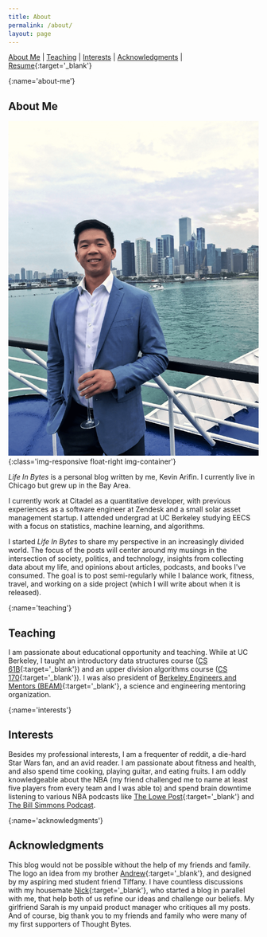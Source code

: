 ```yaml
---
title: About
permalink: /about/
layout: page
---
```

[About Me](#about-me) \| [Teaching](#teaching) \| [Interests](#interests) \| [Acknowledgments](#acknowledgments) \| [Resume](/resume.pdf){:target='_blank'}

[](){:name='about-me'}
## About Me
![](/images/me.png){:class='img-responsive float-right img-container'}

*Life In Bytes* is a personal blog written by me, Kevin Arifin. I currently live in Chicago but grew up in the Bay Area.

I currently work at Citadel as a quantitative developer, with previous experiences as a software engineer at Zendesk and a small solar asset management startup. I attended undergrad at UC Berkeley studying EECS with a focus on statistics, machine learning, and algorithms.

I started *Life In Bytes* to share my perspective in an increasingly divided world. The focus of the posts will center around my musings in the intersection of society, politics, and technology, insights from collecting data about my life, and opinions about articles, podcasts, and books I've consumed. The goal is to post semi-regularly while I balance work, fitness, travel, and working on a side project (which I will write about when it is released).

[](){:name='teaching'}
## Teaching
I am passionate about educational opportunity and teaching. While at UC Berkeley, I taught an introductory data structures course ([CS 61B](https://sp18.datastructur.es){:target='_blank'}) and an upper division algorithms course ([CS 170](https://inst.eecs.berkeley.edu/~cs170/fa17/){:target='_blank'}). I was also president of [Berkeley Engineers and Mentors (BEAM)](http://beam.berkeley.edu){:target='_blank'}, a science and engineering mentoring organization.


[](){:name='interests'}
## Interests
Besides my professional interests, I am a frequenter of reddit, a die-hard Star Wars fan, and an avid reader. I am passionate about fitness and health, and also spend time cooking, playing guitar, and eating fruits. I am oddly knowledgeable about the NBA (my friend challenged me to name at least five players from every team and I was able to) and spend brain downtime listening to various NBA podcasts like [The Lowe Post](http://www.espn.com/espnradio/podcast/archive/_/id/10528553){:target='_blank'} and [The Bill Simmons Podcast](https://www.theringer.com/the-bill-simmons-podcast).

[](){:name='acknowledgments'}
## Acknowledgments
This blog would not be possible without the help of my friends and family. The logo an idea from my brother [Andrew](https://www.instagram.com/arifinphotography/){:target='_blank'}, and designed by my aspiring med student friend Tiffany. I have countless discussions with my housemate [Nick](https://nickchua.me){:target='_blank'}, who started a blog in parallel with me, that help both of us refine our ideas and challenge our beliefs. My girlfriend Sarah is my unpaid product manager who critiques all my posts. And of course, big thank you to my friends and family who were many of my first supporters of Thought Bytes.